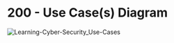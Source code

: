 # 200 - Use Case(s) Diagram

![Learning-Cyber-Security_Use-Cases](https://github.com/vanHeemstraSystems/learning-cyber-security/assets/1499433/28961560-e3a9-4b33-833b-6701971bafb9)
